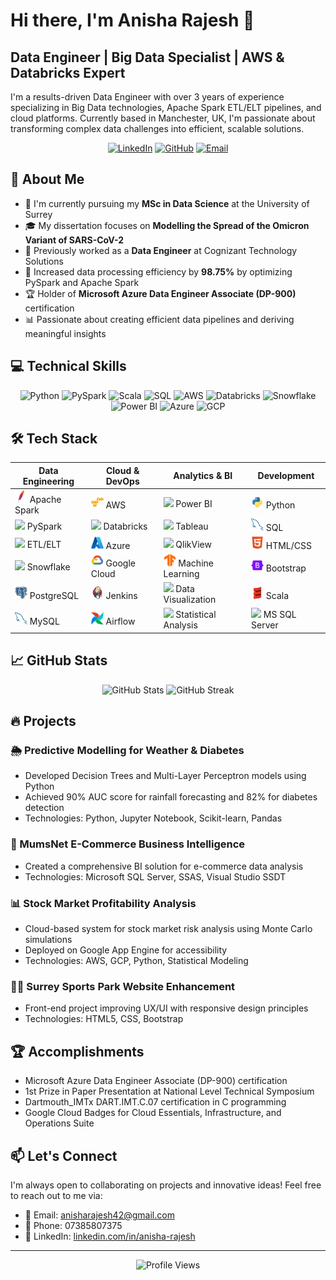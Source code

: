 # Hi there, I'm Anisha Rajesh 👋

## Data Engineer | Big Data Specialist | AWS & Databricks Expert

I'm a results-driven Data Engineer with over 3 years of experience specializing in Big Data technologies, Apache Spark ETL/ELT pipelines, and cloud platforms. Currently based in Manchester, UK, I'm passionate about transforming complex data challenges into efficient, scalable solutions.

<div align="center">
  
  [![LinkedIn](https://img.shields.io/badge/LinkedIn-0077B5?style=for-the-badge&logo=linkedin&logoColor=white)](https://www.linkedin.com/in/anisha-rajesh/)
  [![GitHub](https://img.shields.io/badge/GitHub-100000?style=for-the-badge&logo=github&logoColor=white)](https://github.com/arajesh24)
  [![Email](https://img.shields.io/badge/Email-D14836?style=for-the-badge&logo=gmail&logoColor=white)](mailto:anisharajesh42@gmail.com)
  
</div>

## 🚀 About Me

- 🔭 I'm currently pursuing my **MSc in Data Science** at the University of Surrey
- 🎓 My dissertation focuses on **Modelling the Spread of the Omicron Variant of SARS-CoV-2**
- 💼 Previously worked as a **Data Engineer** at Cognizant Technology Solutions
- 🌟 Increased data processing efficiency by **98.75%** by optimizing PySpark and Apache Spark
- 🏆 Holder of **Microsoft Azure Data Engineer Associate (DP-900)** certification
- 📊 Passionate about creating efficient data pipelines and deriving meaningful insights

## 💻 Technical Skills

<div align="center">
  
  ![Python](https://img.shields.io/badge/Python-3776AB?style=for-the-badge&logo=python&logoColor=white)
  ![PySpark](https://img.shields.io/badge/PySpark-E25A1C?style=for-the-badge&logo=apache-spark&logoColor=white)
  ![Scala](https://img.shields.io/badge/Scala-DC322F?style=for-the-badge&logo=scala&logoColor=white)
  ![SQL](https://img.shields.io/badge/SQL-4479A1?style=for-the-badge&logo=postgresql&logoColor=white)
  ![AWS](https://img.shields.io/badge/AWS-232F3E?style=for-the-badge&logo=amazon-aws&logoColor=white)
  ![Databricks](https://img.shields.io/badge/Databricks-FF3621?style=for-the-badge&logo=databricks&logoColor=white)
  ![Snowflake](https://img.shields.io/badge/Snowflake-29B5E8?style=for-the-badge&logo=snowflake&logoColor=white)
  ![Power BI](https://img.shields.io/badge/Power_BI-F2C811?style=for-the-badge&logo=powerbi&logoColor=black)
  ![Azure](https://img.shields.io/badge/Azure-0078D4?style=for-the-badge&logo=microsoft-azure&logoColor=white)
  ![GCP](https://img.shields.io/badge/GCP-4285F4?style=for-the-badge&logo=google-cloud&logoColor=white)
  
</div>

## 🛠️ Tech Stack


| Data Engineering | Cloud & DevOps | Analytics & BI | Development |
|------------------|----------------|----------------|-------------|
| <img src="https://raw.githubusercontent.com/devicons/devicon/master/icons/apache/apache-original.svg" width="20"/> Apache Spark | <img src="https://raw.githubusercontent.com/devicons/devicon/master/icons/amazonwebservices/amazonwebservices-original.svg" width="20"/> AWS | <img src="https://raw.githubusercontent.com/microsoft/PowerBI-Icons/main/SVG/Power-BI.svg" width="20"/> Power BI | <img src="https://raw.githubusercontent.com/devicons/devicon/master/icons/python/python-original.svg" width="20"/> Python |
| <img src="https://upload.wikimedia.org/wikipedia/commons/f/f3/Apache_Spark_logo.svg" width="20"/> PySpark | <img src="https://www.vectorlogo.zone/logos/databricks/databricks-icon.svg" width="20"/> Databricks | <img src="https://raw.githubusercontent.com/devicons/devicon/master/icons/tableau/tableau-original.svg" width="20"/> Tableau | <img src="https://raw.githubusercontent.com/devicons/devicon/master/icons/mysql/mysql-original.svg" width="20"/> SQL |
| <img src="https://www.svgrepo.com/show/306596/dataflow.svg" width="20"/> ETL/ELT | <img src="https://raw.githubusercontent.com/devicons/devicon/master/icons/azure/azure-original.svg" width="20"/> Azure | <img src="https://www.vectorlogo.zone/logos/qlikview/qlikview-icon.svg" width="20"/> QlikView | <img src="https://raw.githubusercontent.com/devicons/devicon/master/icons/html5/html5-original.svg" width="20"/> HTML/CSS |
| <img src="https://www.vectorlogo.zone/logos/snowflake/snowflake-icon.svg" width="20"/> Snowflake | <img src="https://raw.githubusercontent.com/devicons/devicon/master/icons/googlecloud/googlecloud-original.svg" width="20"/> Google Cloud | <img src="https://raw.githubusercontent.com/devicons/devicon/master/icons/tensorflow/tensorflow-original.svg" width="20"/> Machine Learning | <img src="https://raw.githubusercontent.com/devicons/devicon/master/icons/bootstrap/bootstrap-original.svg" width="20"/> Bootstrap |
| <img src="https://raw.githubusercontent.com/devicons/devicon/master/icons/postgresql/postgresql-original.svg" width="20"/> PostgreSQL | <img src="https://raw.githubusercontent.com/devicons/devicon/master/icons/jenkins/jenkins-original.svg" width="20"/> Jenkins | <img src="https://www.svgrepo.com/show/306453/tableau.svg" width="20"/> Data Visualization | <img src="https://raw.githubusercontent.com/devicons/devicon/master/icons/scala/scala-original.svg" width="20"/> Scala |
| <img src="https://raw.githubusercontent.com/devicons/devicon/master/icons/mysql/mysql-original.svg" width="20"/> MySQL | <img src="https://raw.githubusercontent.com/apache/airflow/main/airflow/www/static/pin_100.png" width="20"/> Airflow | <img src="https://www.svgrepo.com/show/306453/tableau.svg" width="20"/> Statistical Analysis | <img src="https://www.svgrepo.com/show/303229/microsoft-sql-server-logo.svg" width="20"/> MS SQL Server |

## 📈 GitHub Stats

<div align="center">
  <img src="https://github-readme-stats.vercel.app/api?username=arajesh24&show_icons=true&theme=radical" alt="GitHub Stats" />
  <img src="https://github-readme-streak-stats.herokuapp.com/?user=arajesh24&theme=radical" alt="GitHub Streak" />
</div>

## 🔥 Projects

### 🌦️ Predictive Modelling for Weather & Diabetes
- Developed Decision Trees and Multi-Layer Perceptron models using Python
- Achieved 90% AUC score for rainfall forecasting and 82% for diabetes detection
- Technologies: Python, Jupyter Notebook, Scikit-learn, Pandas

### 🛒 MumsNet E-Commerce Business Intelligence
- Created a comprehensive BI solution for e-commerce data analysis
- Technologies: Microsoft SQL Server, SSAS, Visual Studio SSDT

### 📊 Stock Market Profitability Analysis
- Cloud-based system for stock market risk analysis using Monte Carlo simulations
- Deployed on Google App Engine for accessibility
- Technologies: AWS, GCP, Python, Statistical Modeling

### 🏃‍♀️ Surrey Sports Park Website Enhancement
- Front-end project improving UX/UI with responsive design principles
- Technologies: HTML5, CSS, Bootstrap

## 🏆 Accomplishments

- Microsoft Azure Data Engineer Associate (DP-900) certification
- 1st Prize in Paper Presentation at National Level Technical Symposium
- Dartmouth_IMTx DART.IMT.C.07 certification in C programming
- Google Cloud Badges for Cloud Essentials, Infrastructure, and Operations Suite

## 📫 Let's Connect

I'm always open to collaborating on projects and innovative ideas! Feel free to reach out to me via:
- 📧 Email: anisharajesh42@gmail.com
- 📱 Phone: 07385807375
- 🔗 LinkedIn: [linkedin.com/in/anisha-rajesh](https://www.linkedin.com/in/anisha-rajesh/)

---

<div align="center">
  <img src="https://komarev.com/ghpvc/?username=arajesh24&color=blueviolet" alt="Profile Views" />
</div>
